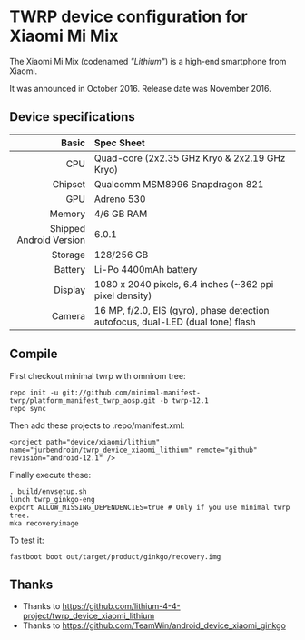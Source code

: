 TWRP device configuration for Xiaomi Mi Mix
=========================================

The Xiaomi Mi Mix (codenamed _"Lithium"_) is a high-end smartphone from Xiaomi.

It was announced in October 2016. Release date was November 2016.

## Device specifications

Basic   | Spec Sheet
-------:|:-------------------------
CPU     | Quad-core (2x2.35 GHz Kryo & 2x2.19 GHz Kryo)
Chipset | Qualcomm MSM8996 Snapdragon 821
GPU     | Adreno 530
Memory  | 4/6 GB RAM
Shipped Android Version | 6.0.1
Storage | 128/256 GB
Battery | Li-Po 4400mAh battery
Display | 1080 x 2040 pixels, 6.4 inches (~362 ppi pixel density)
Camera  | 16 MP, f/2.0, EIS (gyro), phase detection autofocus, dual-LED (dual tone) flash

## Compile

First checkout minimal twrp with omnirom tree:

```
repo init -u git://github.com/minimal-manifest-twrp/platform_manifest_twrp_aosp.git -b twrp-12.1
repo sync
```

Then add these projects to .repo/manifest.xml:
```
<project path="device/xiaomi/lithium" name="jurbendroin/twrp_device_xiaomi_lithium" remote="github" revision="android-12.1" />
```
Finally execute these:
```
. build/envsetup.sh
lunch twrp_ginkgo-eng
export ALLOW_MISSING_DEPENDENCIES=true # Only if you use minimal twrp tree.
mka recoveryimage
```
To test it:
```
fastboot boot out/target/product/ginkgo/recovery.img
```

## Thanks

- Thanks to https://github.com/lithium-4-4-project/twrp_device_xiaomi_lithium
- Thanks to https://github.com/TeamWin/android_device_xiaomi_ginkgo
